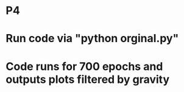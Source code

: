# P4
# Run code via "python orginal.py"
# Code runs for 700 epochs and outputs plots filtered by gravity
